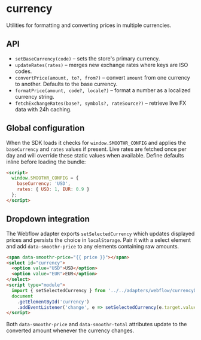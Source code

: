 # currency

Utilities for formatting and converting prices in multiple currencies.

## API

- `setBaseCurrency(code)` – sets the store's primary currency.
- `updateRates(rates)` – merges new exchange rates where keys are ISO codes.
- `convertPrice(amount, to?, from?)` – convert `amount` from one currency to
  another. Defaults to the base currency.
- `formatPrice(amount, code?, locale?)` – format a number as a localized
  currency string.
- `fetchExchangeRates(base?, symbols?, rateSource?)` – retrieve live FX data with 24h caching.

## Global configuration

When the SDK loads it checks for `window.SMOOTHR_CONFIG` and applies the
`baseCurrency` and `rates` values if present. Live rates are fetched once per
day and will override these static values when available. Define defaults inline
before loading the bundle:

```html
<script>
  window.SMOOTHR_CONFIG = {
    baseCurrency: 'USD',
    rates: { USD: 1, EUR: 0.9 }
  };
</script>
```

## Dropdown integration

The Webflow adapter exports `setSelectedCurrency` which updates displayed prices
and persists the choice in `localStorage`. Pair it with a select element and add
`data-smoothr-price` to any elements containing raw amounts.

```html
<span data-smoothr-price="{{ price }}"></span>
<select id="currency">
  <option value="USD">USD</option>
  <option value="EUR">EUR</option>
</select>
<script type="module">
  import { setSelectedCurrency } from '../../adapters/webflow/currencyDomAdapter.js';
  document
    .getElementById('currency')
    .addEventListener('change', e => setSelectedCurrency(e.target.value));
</script>
```

Both `data-smoothr-price` and `data-smoothr-total` attributes update to the
converted amount whenever the currency changes.
